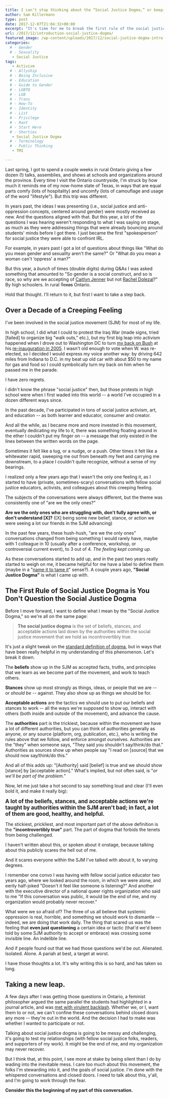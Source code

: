 ```yaml
---
title: I can’t stop thinking about the “Social Justice Dogma,” or keeping quiet.
author: Sam Killermann
type: post
date: 2017-12-07T21:04:32+00:00
excerpt: "It's time for me to break the first rule of the social justice dogma: don't talk about the social justice dogma."
url: /2017/12/introduction-social-justice-dogma/
featured_image: /wp-content/uploads/2017/12/social-justice-dogma-intro-sam-killermann-1.jpg
categories: 
  # - Gender
  # - Sexuality
   - Social Justice
tags:
   - Activism
  # - Allyship
  # - Being Inclusive
  # - Education
  # - Guide to Gender
  # - LGBTQ
  # - LGB
  # - Trans
  # - How-To
  # - Identity
  # - List
  # - Privilege
  # - Rant
  # - Start Here
  # - Shorties
   - Social Justice Dogma
  # - Terminology
  # - Public Thinking
   - TMI

---
```

Last spring, I got to spend a couple weeks in rural Ontario giving a few dozen (!) talks, assemblies, and shows at schools and organizations around the province. Every time I visit the Ontario countryside, I'm struck by how much it reminds me of my now-home state of Texas, in ways that are equal parts comfy (lots of hospitality) and uncomfy (lots of camouflage and usage of the word "lifestyle"). But this trip was different.

In years past, the ideas I was presenting (i.e., social justice and anti-oppression concepts, centered around gender) were mostly received as new. And the questions aligned with that. But this year, a lot of the questions I was hearing weren't responding to what I was saying on stage, as much as they were addressing things that were already bouncing around students' minds before I got there. I just became the first "spokesperson" for social justice they were able to confront IRL.

For example, in years past I got a lot of questions about things like "What do you mean gender and sexuality aren't the same?" Or "What do you mean a woman can't &#8216;oppress' a man?"

But this year, a _bunch_ of times (double digits) during Q&As I was asked something that amounted to "So gender is a social construct, and so is race, so why are we accepting of [Caitlyn Jenner][1] but not [Rachel Dolezal][2]?" By high schoolers. In rural <del>Texas</del> Ontario.

Hold that thought. I'll return to it, but first I want to take a step back.

## Over a Decade of a Creeping Feeling

I've been involved in the social justice movement (SJM) for most of my life.

In high school, I did what I could to protest the Iraq War (made signs, tried [failed] to organize big "walk outs," etc.), but my first big leap into activism happened when I drove out to Washington DC to turn [my back on Bush][3] at his [re-inauguration in 2005][4]. I wasn't old enough to vote when W. was re-elected, so I decided I would express my voice another way: by driving 642 miles from Indiana to D.C. in my beat up old car with about $50 to my name for gas and food so I could symbolically turn my back on him when he passed me in the parade.

I have zero regrets.

I didn't know the phrase "social justice" then, but those protests in high school were when I first waded into this world -- a world I've occupied in a dozen different ways since.

In the past decade, I've participated in tons of social justice activism, art, and education -- as both learner and educator, consumer and creator.

And all the while, as I became more and more invested in this movement, eventually dedicating my life to it, there was something floating around in the ether I couldn't put my finger on -- a message that only existed in the lines between the written words on the page.

Sometimes it felt like a tug, or a nudge, or a push. Other times it felt like a whitewater rapid, sweeping me out from beneath my feet and carrying me downstream, to a place I couldn't quite recognize, without a sense of my bearings.

I realized only a few years ago that I wasn't the only one feeling it, as I started to have (private, sometimes-scary) conversations with fellow social justice educators, activists, and colleagues about this creeping feeling.

The subjects of the conversations were always different, but the theme was consistently one of "are we the only ones?"

**Are we the only ones who are struggling with, don't fully agree with, or don't understand [X]?** ([X] being some new belief, stance, or action we were seeing a lot our friends in the SJM advancing)

In the past few years, these hush-hush, "are we the only ones" conversations changed from being something I would rarely have, maybe with 1 colleague in 10 (usually after a conference, workshop, or controversial current event), to 3 out of 4. _The feeling kept coming up._

As these conversations started to add up, and in the past two years really started to weigh on me, it became helpful for me have a label to define them (maybe in a "[name it to tame it][5]" sense?). A couple years ago, **"Social Justice Dogma"** is what I came up with.

## The First Rule of Social Justice Dogma is You Don't Question the Social Justice Dogma

Before I move forward, I want to define what I mean by the "Social Justice Dogma," so we're all on the same page:

> **The social justice dogma** is the set of beliefs, stances, and acceptable actions laid down by the authorities within the social justice movement that we hold as incontrovertibly true.

It's just a slight tweak on the [standard definition of dogma][6], but in ways that have been really helpful in my understanding of this phenomenon. Let's break it down.

The **beliefs** show up in the SJM as accepted facts, truths, and principles that we learn as we become part of the movement, and work to teach others.

**Stances** show up most strongly as things, ideas, or people that we are -- or _should be_ -- against. They also show up as things we should be for.

**Acceptable actions** are the tactics we should use to put our beliefs and stances to work -- all the ways we're supposed to show up, interact with others (both inside and outside of the movement), and advance the cause.

The **authorities** part is the trickiest, because within the movement we have a lot of different authorities, but you can think of authorities generally as anyone, or any source (platform, org, publication, etc.), who is writing the rules above that we follow, and enforce amongst ourselves. Authorities are the "they" when someone says, "They said you shouldn't say/think/do that." Authorities as sources show up when people say "I read on [source] that we should now say/think/do this."

And all of this adds up: "[Authority] said [belief] is true and we should show [stance] by [acceptable action]." What's implied, but not often said, is "_or we'll be part of the problem."_

Now, let me just take a hot second to say something loud and clear (I'll even bold it, and make it really big):

**<big>A lot of the beliefs, stances, and acceptable actions we're taught by authorities within the SJM aren't bad; in fact, a lot of them are good, healthy, and helpful.</big>**

The stickiest, prickliest, and most important part of the above definition is the **"incontrovertibly true"** part. The part of dogma that forbids the tenets from being challenged.

I haven't written about this, or spoken about it onstage, because talking about this publicly scares the hell out of me.

And it scares everyone within the SJM I've talked with about it, to varying degrees.

I remember one convo I was having with fellow social justice educator two years ago, where we looked around the room, in which we were alone, and eerily half-joked "Doesn't it feel like someone is listening?" And another with the executive director of a national queer rights organization who said to me "If this conversation was public, it would be the end of me, and my organization would probably never recover."

What were we so afraid of? The three of us all believe that systemic oppression is real, horrible, and something we should work to dismantle -- indeed, we are doing that work daily. The thing that scared us was the feeling that **even just questioning** a certain idea or tactic (that'd we'd been told by some SJM authority to accept or embrace) was crossing some invisible line. An indelible line.

And if people found out that we had those questions we'd be _out_. Alienated. Isolated. Alone. A pariah at best, a target at worst.

I have those thoughts a lot. It's why writing this is so hard, and has taken so long.

## Taking a new leap.

A few days after I was getting those questions in Ontario, a feminist philosopher argued the same parallel the students had highlighted in a journal article, and was [met with virulent backlash][7]. Whether we, or I, want them to or not, we can't confine these conversations behind closed doors any more -- they're out in the world. And the decision I had to make was whether I wanted to participate or not.

Talking about social justice dogma is going to be messy and challenging, it's going to test my relationships (with fellow social justice folks, readers, and supporters of my work). It might be the end of me, and my organization may never recover.

But I think that, at this point, I see more at stake by being silent than I do by wading into the inevitable mess. I care too much about this movement, the folks I'm stewarding into it, and the goals of social justice. I'm done with the whispered conversations and closed doors. I need to talk about this, y'all, and I'm going to work through the fear.

**Consider this the beginning of my part of this conversation.**

 [1]: https://en.wikipedia.org/wiki/Caitlyn_Jenner
 [2]: https://en.wikipedia.org/wiki/Rachel_Dolezal
 [3]: https://en.wikipedia.org/wiki/Turn_Your_Back_on_Bush
 [4]: https://en.wikipedia.org/wiki/January_20,_2005_counter-inaugural_protest
 [5]: https://www.youtube.com/watch?v=ZcDLzppD4Jc
 [6]: https://www.google.com/search?q=define+dogma&rlz=1C5CHFA_enUS737US737&oq=define+dogma&aqs=chrome.0.69i59j35i39l2j0l3.1440j1j7&sourceid=chrome&ie=UTF-8
 [7]: https://en.wikipedia.org/wiki/Hypatia_transracialism_controversy